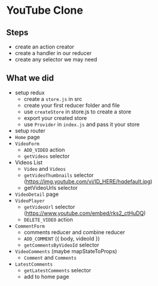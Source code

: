 # YouTube Clone

## Steps

* create an action creator
* create a handler in our reducer
* create any selector we may need

## What we did

* setup redux
  * create a `store.js` in src
  * create your first reducer folder and file
  * use `createStore` in store.js to create a store
  * export your created store
  * use `Provider` in `index.js` and pass it your store
* setup router
* `Home` page
* `VideoForm`
  * `ADD_VIDEO` action
  * `getVideos` selector
* Videos List
  * `Video` and `Videos`
  * `getVideoThumbnails` selector (https://img.youtube.com/vi/ID_HERE/hqdefault.jpg)
  * getVideoUrls selector
* `VideoDetail` page
* `VideoPlayer`
  * `getVideoUrl` selector (https://www.youtube.com/embed/rks2_ctHuDQ)
  * `DELETE_VIDEO` action
* `CommentForm`
  * comments reducer and combine reducer
  * `ADD_COMMENT` ({ body, videoId })
  * `getCommentsByVideoId` selector
* `VideoComments` (maybe mapStateToProps)
  * `Comment` and `Comments`
* `LatestComments`
  * `getLatestComments` selector
  * add to home page
